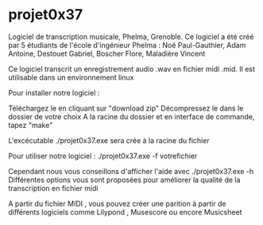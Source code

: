 # projet0x37
Logiciel de transcription musicale, Phelma, Grenoble.
Ce logiciel a été créé par 5 étudiants de l'école d'ingénieur Phelma :
  Noé Paul-Gauthier, 
  Adam Antoine, 
  Destouet Gabriel, 
  Boscher Flore, 
  Maladière Vincent

Ce logiciel transcrit un enregistrement audio .wav en fichier midi .mid. 
Il est utilisable dans un environnement linux

Pour installer notre logiciel :

Téléchargez le en cliquant sur "download zip"
Décompressez le dans le dossier de votre choix
A la racine du dossier et en interface de commande, tapez "make"

L'excécutable ./projet0x37.exe sera crée à la racine du fichier

Pour utiliser notre logiciel : 
  ./projet0x37.exe -f votrefichier

Cependant nous vous conseillons d'afficher l'aide avec ./projet0x37.exe -h
Différentes options vous sont proposées pour améliorer la qualité de la transcription en fichier midi


A partir du fichier MIDI , vous pouvez créer une parition à partir de différents logiciels comme Lilypond , Musescore ou encore Musicsheet
